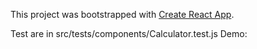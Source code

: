This project was bootstrapped with [Create React App](https://github.com/facebookincubator/create-react-app).


Test are in src/tests/components/Calculator.test.js
Demo: